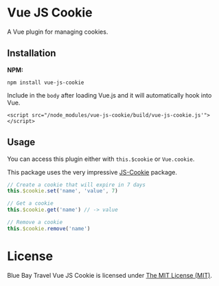 # Vue JS Cookie

A Vue plugin for managing cookies.

## Installation

**NPM:**

```
npm install vue-js-cookie
```

Include in the `body` after loading Vue.js and it will automatically hook into Vue.

```
<script src="/node_modules/vue-js-cookie/build/vue-js-cookie.js'"></script>
```

## Usage

You can access this plugin either with `this.$cookie` or `Vue.cookie`.

This package uses the very impressive [JS-Cookie](https://github.com/js-cookie/js-cookie/) package.

```js
// Create a cookie that will expire in 7 days
this.$cookie.set('name', 'value', 7)

// Get a cookie
this.$cookie.get('name') // -> value

// Remove a cookie
this.$cookie.remove('name')
```

# License

Blue Bay Travel Vue JS Cookie is licensed under [The MIT License (MIT)](/LICENSE).
